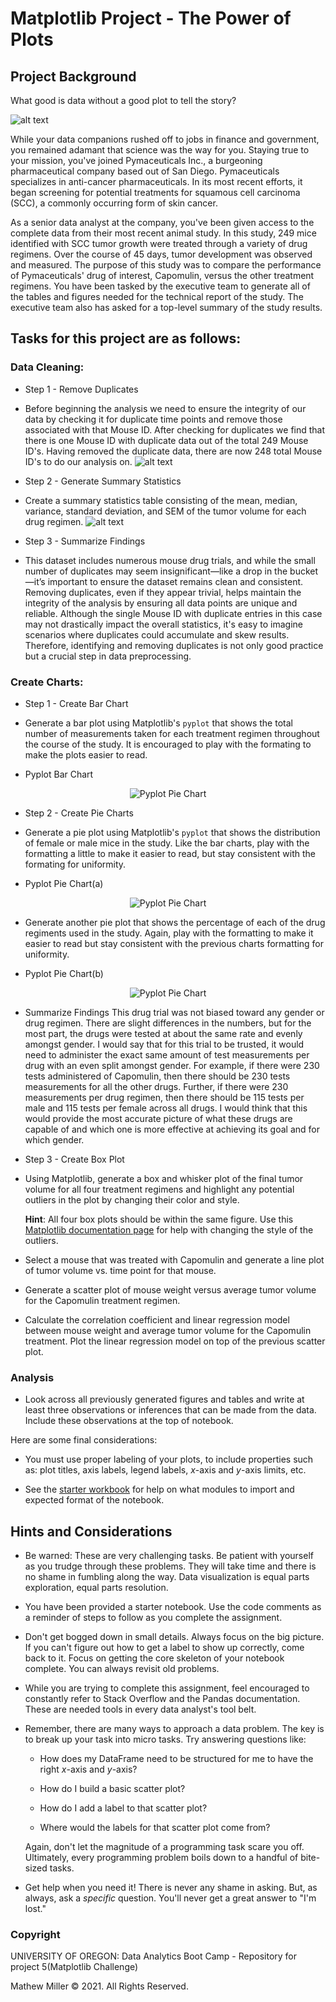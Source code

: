 # Matplotlib Project - The Power of Plots

## Project Background

What good is data without a good plot to tell the story?

![alt text](images/Matplotlib_Github_Repo_CoverImage.png)


While your data companions rushed off to jobs in finance and government, you remained adamant that science was the way for you. Staying true to your mission, you've joined Pymaceuticals Inc., a burgeoning pharmaceutical company based out of San Diego. Pymaceuticals specializes in anti-cancer pharmaceuticals. In its most recent efforts, it began screening for potential treatments for squamous cell carcinoma (SCC), a commonly occurring form of skin cancer.

As a senior data analyst at the company, you've been given access to the complete data from their most recent animal study. In this study, 249 mice identified with SCC tumor growth were treated through a variety of drug regimens. Over the course of 45 days, tumor development was observed and measured. The purpose of this study was to compare the performance of Pymaceuticals' drug of interest, Capomulin, versus the other treatment regimens. You have been tasked by the executive team to generate all of the tables and figures needed for the technical report of the study. The executive team also has asked for a top-level summary of the study results.

## Tasks for this project are as follows:

### Data Cleaning:
* Step 1 - Remove Duplicates
* Before beginning the analysis we need to ensure the integrity of our data by checking it for duplicate time points and remove those  associated with that Mouse ID. After checking for duplicates we find that there is one Mouse ID with duplicate data out of the total 249 Mouse ID's. Having removed the duplicate data, there are now 248 total Mouse ID's to do our analysis on.
![alt text](images/DuplicatesDataframe.png)

* Step 2 - Generate Summary Statistics
* Create a summary statistics table consisting of the mean, median, variance, standard deviation, and SEM of the tumor volume for each drug regimen.
![alt text](images/Statistic_Analysis.png)

* Step 3 - Summarize Findings
* This dataset includes numerous mouse drug trials, and while the small number of duplicates may seem insignificant—like a 
drop in the bucket—it’s important to ensure the dataset remains clean and consistent. Removing duplicates, even if they 
appear trivial, helps maintain the integrity of the analysis by ensuring all data points are unique and reliable. Although 
the single Mouse ID with duplicate entries in this case may not drastically impact the overall statistics, it's easy to 
imagine scenarios where duplicates could accumulate and skew results. Therefore, identifying and removing duplicates is not 
only good practice but a crucial step in data preprocessing.

### Create Charts:
* Step 1 - Create Bar Chart
* Generate a bar plot using Matplotlib's `pyplot` that shows the total number of measurements taken for each treatment regimen throughout the course of the study. It is encouraged to play with the formating to make the plots easier to read. 

* Pyplot Bar Chart

<div align="center">
    <img src="images/DrugRegimen_Pyplot_BarChart.png" alt="Pyplot Pie Chart" />
</div>

* Step 2 - Create Pie Charts
* Generate a pie plot using Matplotlib's `pyplot` that shows the distribution of female or male mice in the study. Like the bar charts, play with the formatting a little to make it easier to read, but stay consistent with the formating for uniformity.

* Pyplot Pie Chart(a)

<div align="center">
    <img src="images/Pyplot_PieChart.png" alt="Pyplot Pie Chart" />
</div>

* Generate another pie plot that shows the percentage of each of the drug regiments used in the study. Again, play with the formatting to make it easier to read but stay consistent with the previous charts formatting for uniformity.

* Pyplot Pie Chart(b)

<div align="center">
    <img src="images/Pyplot_PieChart2.png" alt="Pyplot Pie Chart" />
</div>

* Summarize Findings
This drug trial was not biased toward any gender or drug regimen.  There are slight differences in the numbers, but for the most part, the drugs were tested at about the same rate and evenly amongst gender.  I would say that for this trial to be trusted, it would need to administer the exact same amount of test measurements per drug with an even split amongst gender.  For example, if there were 230 tests administered of Capomulin, then there should be 230 tests measurements for all the other drugs.  Further, if there were 230 measurements per drug regimen, then there should be 115 tests per male and 115 tests per female across all drugs.  I would think that this would provide the most accurate picture of what these drugs are capable of and which one is more effective at achieving its goal and for which gender.

* Step 3 - Create Box Plot
* Using Matplotlib, generate a box and whisker plot of the final tumor volume for all four treatment regimens and highlight any potential outliers in the plot by changing their color and style.

  **Hint**: All four box plots should be within the same figure. Use this [Matplotlib documentation page](https://matplotlib.org/gallery/pyplots/boxplot_demo_pyplot.html#sphx-glr-gallery-pyplots-boxplot-demo-pyplot-py) for help with changing the style of the outliers.

* Select a mouse that was treated with Capomulin and generate a line plot of tumor volume vs. time point for that mouse.

* Generate a scatter plot of mouse weight versus average tumor volume for the Capomulin treatment regimen.

* Calculate the correlation coefficient and linear regression model between mouse weight and average tumor volume for the Capomulin treatment. Plot the linear regression model on top of the previous scatter plot.

### Analysis
* Look across all previously generated figures and tables and write at least three observations or inferences that can be made from the data. Include these observations at the top of notebook.

Here are some final considerations:

* You must use proper labeling of your plots, to include properties such as: plot titles, axis labels, legend labels, _x_-axis and _y_-axis limits, etc.

* See the [starter workbook](Pymaceuticals/pymaceuticals_starter.ipynb) for help on what modules to import and expected format of the notebook.

## Hints and Considerations

* Be warned: These are very challenging tasks. Be patient with yourself as you trudge through these problems. They will take time and there is no shame in fumbling along the way. Data visualization is equal parts exploration, equal parts resolution.

* You have been provided a starter notebook. Use the code comments as a reminder of steps to follow as you complete the assignment.

* Don't get bogged down in small details. Always focus on the big picture. If you can't figure out how to get a label to show up correctly, come back to it. Focus on getting the core skeleton of your notebook complete. You can always revisit old problems.

* While you are trying to complete this assignment, feel encouraged to constantly refer to Stack Overflow and the Pandas documentation. These are needed tools in every data analyst's tool belt.

* Remember, there are many ways to approach a data problem. The key is to break up your task into micro tasks. Try answering questions like:

  * How does my DataFrame need to be structured for me to have the right _x_-axis and _y_-axis?

  * How do I build a basic scatter plot?

  * How do I add a label to that scatter plot?

  * Where would the labels for that scatter plot come from?

  Again, don't let the magnitude of a programming task scare you off. Ultimately, every programming problem boils down to a handful of bite-sized tasks.

* Get help when you need it! There is never any shame in asking. But, as always, ask a _specific_ question. You'll never get a great answer to "I'm lost."

### Copyright

UNIVERSITY OF OREGON: Data Analytics Boot Camp - Repository for project 5(Matplotlib Challenge)

Mathew Miller © 2021. All Rights Reserved.
